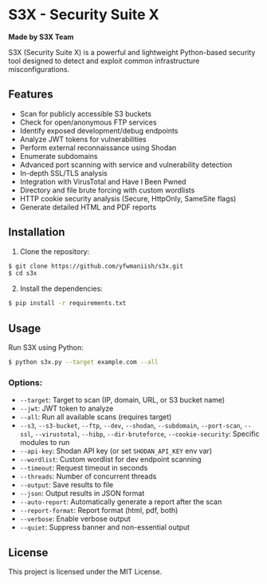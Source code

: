 # S3X - Security Suite X

**Made by S3X Team**

S3X (Security Suite X) is a powerful and lightweight Python-based security tool designed to detect and exploit common infrastructure misconfigurations.

## Features

- Scan for publicly accessible S3 buckets
- Check for open/anonymous FTP services
- Identify exposed development/debug endpoints
- Analyze JWT tokens for vulnerabilities
- Perform external reconnaissance using Shodan
- Enumerate subdomains
- Advanced port scanning with service and vulnerability detection
- In-depth SSL/TLS analysis
- Integration with VirusTotal and Have I Been Pwned
- Directory and file brute forcing with custom wordlists
- HTTP cookie security analysis (Secure, HttpOnly, SameSite flags)
- Generate detailed HTML and PDF reports

## Installation

1. Clone the repository:

```sh
$ git clone https://github.com/yfwmaniish/s3x.git
$ cd s3x
```

2. Install the dependencies:

```sh
$ pip install -r requirements.txt
```

## Usage

Run S3X using Python:

```sh
$ python s3x.py --target example.com --all
```

### Options:

- `--target`: Target to scan (IP, domain, URL, or S3 bucket name)
- `--jwt`: JWT token to analyze
- `--all`: Run all available scans (requires target)
- `--s3`, `--s3-bucket`, `--ftp`, `--dev`, `--shodan`, `--subdomain`, `--port-scan`, `--ssl`, `--virustotal`, `--hibp`, `--dir-bruteforce`, `--cookie-security`: Specific modules to run
- `--api-key`: Shodan API key (or set `SHODAN_API_KEY` env var)
- `--wordlist`: Custom wordlist for dev endpoint scanning
- `--timeout`: Request timeout in seconds
- `--threads`: Number of concurrent threads
- `--output`: Save results to file
- `--json`: Output results in JSON format
- `--auto-report`: Automatically generate a report after the scan
- `--report-format`: Report format (html, pdf, both)
- `--verbose`: Enable verbose output
- `--quiet`: Suppress banner and non-essential output

## License

This project is licensed under the MIT License.
